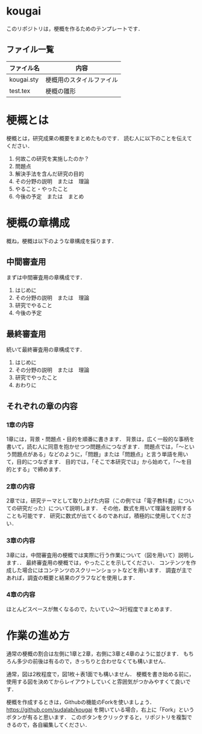 
# kougai

このリポジトリは，梗概を作るためのテンプレートです．

## ファイル一覧

ファイル名 | 内容
-|-
kougai.sty | 梗概用のスタイルファイル
test.tex | 梗概の雛形

# 梗概とは

梗概とは，研究成果の概要をまとめたものです．
読む人に以下のことを伝えてください．

1. 何故この研究を実施したのか？
1. 問題点
1. 解決手法を含んだ研究の目的
1. その分野の説明　または　理論
1. やること・やったこと
1. 今後の予定　または　まとめ

# 梗概の章構成

概ね，梗概は以下のような章構成を採ります．

## 中間審査用

まずは中間審査用の章構成です．

1. はじめに
1. その分野の説明　または　理論
1. 研究でやること
1. 今後の予定

## 最終審査用

続いて最終審査用の章構成です．

1. はじめに
1. その分野の説明　または　理論
1. 研究でやったこと
1. おわりに

## それぞれの章の内容

### 1章の内容

1章には，背景・問題点・目的を順番に書きます．
背景は，広く一般的な事柄を書いて，読む人に同意を抱かせつつ問題点につなぎます．
問題点では，「〜という問題点がある」などのように，「問題」または「問題点」と言う単語を用いて，目的につなぎます．
目的では，「そこで本研究では」から始めて，「〜を目的とする」で締めます．

### 2章の内容

2章では，研究テーマとして取り上げた内容（この例では「電子教科書」についての研究だった）について説明します．
その他，数式を用いて理論を説明することも可能です．
研究に数式が出てくるのであれば，積極的に使用してください．

### 3章の内容

3章には，中間審査用の梗概では実際に行う作業について（図を用いて）説明します．．
最終審査用の梗概では，やったことを示してください．
コンテンツを作成した場合にはコンテンツのスクリーンショットなどを用います．
調査が主であれば，調査の概要と結果のグラフなどを使用します．

### 4章の内容
ほとんどスペースが無くなるので，たいてい2〜3行程度でまとめます．

# 作業の進め方

通常の梗概の割合は左側に1章と2章，右側に3章と4章のように並びます．
もちろん多少の前後は有るので，きっちりと合わせなくても構いません．

通常，図は2枚程度で，図1枚＋表1面でも構いません．
梗概を書き始める前に，使用する図を決めてからレイアウトしていくと雰囲気がつかみやすくて良いです．

梗概を作成するときは，Githubの機能のForkを使いましょう．
https://github.com/sudalab/kougai を開いている場合，右上に「Fork」というボタンが有ると思います．
このボタンをクリックすると，リポジトリを複製できるので，各自編集してください．

